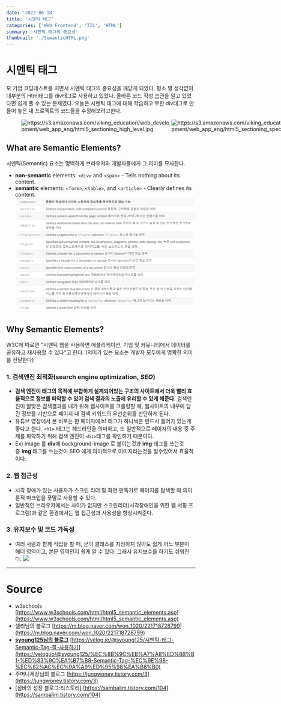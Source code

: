 ```yaml
---
date: '2022-06-18'
title: '시멘틱 태그'
categories: ['Web Frontend', 'TIL', 'HTML']
summary: '시멘틱 태그의 중요성'
thumbnail: './SemanticHTML.png'
---
```


# 시멘틱 태그

모 기업 코딩테스트를 치면서 시멘틱 태그의 중요성을 깨닫게 되었다. 평소 별 생각없이 대부분의 Html태그를 div태그로 사용하고 있었다. 올바른 코드 작성 습관을 알고 있었다면 쉽게 풀 수 있는 문제였다. 오늘은 시멘틱 태그에 대해 학습하고 무한 div태그로 만들어 놓은 내 프로젝트의 코드들을 수정해보려고한다.

<figure style="display:flex;">
<img src="https://s3.amazonaws.com/viking_education/web_development/web_app_eng/html5_sectioning_high_level.jpg"  style="max-width:400px;" alt="https://s3.amazonaws.com/viking_education/web_development/web_app_eng/html5_sectioning_high_level.jpg" /> <img src="https://s3.amazonaws.com/viking_education/web_development/web_app_eng/html5_sectioning_specific_post.jpg"  style="max-width:400px;"alt="https://s3.amazonaws.com/viking_education/web_development/web_app_eng/html5_sectioning_specific_post.jpg" />
</figure>

## **What are Semantic Elements?**

시멘틱(Semantic) 요소는 명백하게 브라우저와 개발자들에게 그 의미를 묘사한다.

- **non-semantic** elements: `<div>` and `<span>` - Tells nothing about its content.
- **semantic** elements: `<form>`, `<table>`, and `<article>` - Clearly defines its content.
  ![./semanticTags.png](./semanticTags.png)

## **Why Semantic Elements?**

W3C에 따르면 "시맨틱 웹을 사용하면 애플리케이션, 기업 및 커뮤니티에서 데이터를 공유하고 재사용할 수 있다"고 한다. (의미가 있는 요소는 개발자 모두에게 명확한 의미를 전달한다)

### 1. 검색엔진 최적화(search engine optimization, **_SEO_**)

- **검색 엔진이 태그의 목적에 부합하게 설계되어있는 구조의 사이트에서 더욱 빨리 효율적으로 정보를 파악할 수 있어 검색 결과의 노출에 유리할 수 있게 해준다.** 검색엔진이 알맞은 검색결과를 내기 위해 웹사이트를 크롤링할 때, 웹사이트의 내부에 담긴 정보를 기반으로 페이지 내 검색 키워드의 우선순위를 판단하게 된다.
- 유튜브 영상에서 본 바로는 한 페이지에 h1 태그가 하나씩은 반드시 들어가 있는게 좋다고 한다. `<h1>` 태그는 헤드라인을 의미하고, 또 일반적으로 페이지의 내용 중 주제를 파악하기 위해 검색 엔진이 `<h1>`태그를 확인하기 때문이다.
- Ex) image 를 **div**에 background-image 로 붙이는것과 **img** 태그를 쓰는것중 **img** 태그를 쓰는것이 SEO 에게 의미적으로 이미지라는것을 알수있어서 효율적이다.

### 2. **웹 접근성**

- 시각 장애가 있는 사용자가 스크린 리더 및 화면 판독기로 페이지를 탐색할 때 의미론적 마크업을 푯말로 사용할 수 있다.
- 일반적인 브라우저에서는 차이가 없지만 스크린리더(시각장애인을 위한 웹 서핑 프로그램)과 같은 환경에서는 웹 접근성과 사용성을 향상시켜준다.

### 3. 유지보수 및 코드 가독성

- 여러 사람과 함께 작업을 할 때, 굳이 클래스를 지정하지 않아도 쉽게 어느 부분이 헤더 영역이고, 본문 영역인지 쉽게 알 수 있다. 그래서 유지보수를 하기도 쉬워진다.
  <img src="https://img1.daumcdn.net/thumb/R1280x0/?scode=mtistory2&fname=https%3A%2F%2Fblog.kakaocdn.net%2Fdn%2FOoVlo%2FbtqEvv86MDB%2FpH5YeMeDg1z0K6SLX4arMK%2Fimg.png" style="max-width: 800px;"></img>

---

# Source

- w3schools [https://www.w3schools.com/html/html5_semantic_elements.asp](https://www.w3schools.com/html/html5_semantic_elements.asp)
- 샐리님의 블로그 [https://m.blog.naver.com/won_1020/221718728799](https://m.blog.naver.com/won_1020/221718728799)
- **[syoung125님의 블로그](https://velog.io/@syoung125)** [https://velog.io/@syoung125/시맨틱-태그-Semantic-Tag-잘-사용하기](https://velog.io/@syoung125/%EC%8B%9C%EB%A7%A8%ED%8B%B1-%ED%83%9C%EA%B7%B8-Semantic-Tag-%EC%9E%98-%EC%82%AC%EC%9A%A9%ED%95%98%EA%B8%B0)
- 주머니세상님의 블로그 [https://jungwoney.tistory.com/3](https://jungwoney.tistory.com/3)
- [삼바의 성장 블로그:티스토리] [https://sambalim.tistory.com/104](https://sambalim.tistory.com/104)
